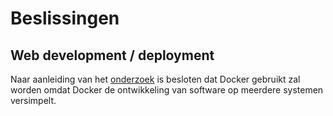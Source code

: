 # Beslissingen

## Web development / deployment
Naar aanleiding van het [onderzoek](https://github.com/HANICA-MinorMulti/nj2017-iot-dwa-BurgersZoo1/blob/docs/documentatie/onderzoeken/docker/docker.md) is besloten dat Docker gebruikt zal worden omdat Docker de ontwikkeling van software op meerdere systemen versimpelt.



